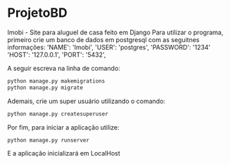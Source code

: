 # ProjetoBD
Imobi - Site para aluguel de casa feito em Django
Para utilizar o programa, primeiro crie um banco de dados em postgresql com as seguitnes informações:
        'NAME': 'Imobi', 
        'USER': 'postgres', 
        'PASSWORD': '1234'
        'HOST': '127.0.0.1', 
        'PORT': '5432',
        
A seguir escreva na linha de comando:
```python
python manage.py makemigrations
python manage.py migrate
```
Ademais, crie um super usuário utilizando o comando:
```python
python manage.py createsuperuser
```
Por fim, para iniciar a aplicação utilize:
```python
python manage.py runserver
```
E a aplicação inicializará em LocalHost
